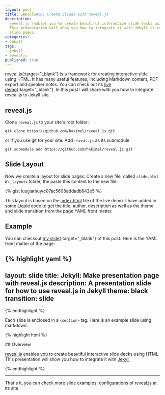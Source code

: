 ```yaml
---
layout: post
title: Jekyll&#58; Create Slides with reveal.js
description:
  reveal.js enables you to create beautiful interactive slide decks using HTML.
  This presentation will show you how to integrate it with Jekyll to create
  slide pages.
categories:
- Jekyll
tags:
- jekyll
- revealjs
published: true
---
```


[reveal.js](https://github.com/hakimel/reveal.js/){:target="_blank"} is a
framework for creating interactive slide using HTML. It has many useful features,
including Markdown content, PDF export and speaker notes. You can check out its
[live demo](http://lab.hakim.se/reveal-js){:target="_blank"}. In this post I
will share with you how to integrate reveal.js to Jekyll site.

## reveal.js

Clone `reveal.js` to your site's root folder:

    git clone https://github.com/hakimel/reveal.js.git

or if you use git for your site. Add `reveal.js` as its submodule:

    git submodule add https://github.com/hakimel/reveal.js.git

## Slide Layout

Now we create a layout for slide pages. Create a new file, called `slide.html`
in `_layouts` folder, the paste this content to the new file:

{% gist luugiathuy/c07ac5608addadb642e5 %}

This layout is based on the [index.html](https://github.com/hakimel/reveal.js/blob/master/index.html)
file of the live demo. I have added in some Liquid code to get the title, author,
description as well as the theme and slide transition from the page YAML front
matter.

## Example

You can checkout [my slide](/slides/jekyll-create-slides-with-revealjs){:target="_blank"} of
this post. Here is the YAML front matter of the page:

{% highlight yaml %}
---
layout: slide
title: Jekyll&#58; Make presentation page with reveal.js
description: A presentation slide for how to use reveal.js in Jekyll
theme: black
transition: slide
---
{% endhighlight %}

Each slide is enclosed in a `<section>` tag. Here is an example slide using markdown:

{% highlight html %}
<section data-markdown>
## Overview

[reveal.js](https://github.com/hakimel/reveal.js/) enables you to create
beautiful interactive slide decks using HTML. This presentation will show you
how to integrate it with [Jekyll](http://jekyllrb.com/)
</section>
{% endhighlight %}

- - -

That's it, you can check more slide examples, configurations of reveal.js at
its site.

